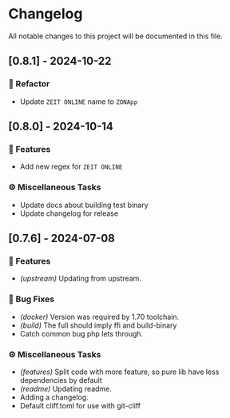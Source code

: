 # Changelog

All notable changes to this project will be documented in this file.

## [0.8.1] - 2024-10-22

### 🚜 Refactor

- Update `ZEIT ONLINE` name to `ZONApp`

## [0.8.0] - 2024-10-14

### 🚀 Features

- Add new regex for `ZEIT ONLINE`

### ⚙️ Miscellaneous Tasks

- Update docs about building test binary
- Update changelog for release

## [0.7.6] - 2024-07-08

### 🚀 Features

- *(upstream)* Updating from upstream.

### 🐛 Bug Fixes

- *(docker)* Version was required by 1.70 toolchain.
- *(build)* The full should imply ffi and build-binary
- Catch common bug php lets through.

### ⚙️ Miscellaneous Tasks

- *(features)* Split code with more feature, so pure lib have less dependencies by default
- *(readme)* Updating readme.
- Adding a changelog.
- Default cliff.toml for use with git-cliff

<!-- generated by git-cliff -->
